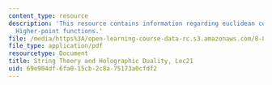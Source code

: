 ```yaml
---
content_type: resource
description: 'This resource contains information regarding euclidean correlation functions:
  Higher-point functions.'
file: /media/https%3A/open-learning-course-data-rc.s3.amazonaws.com/8-821-string-theory-and-holographic-duality-fall-2014/69e904df6fa015cb2c8a75173a0cfdf2_MIT8_821S15_Lec21.pdf
file_type: application/pdf
resourcetype: Document
title: String Theory and Holographic Duality, Lec21
uid: 69e904df-6fa0-15cb-2c8a-75173a0cfdf2
---
```

